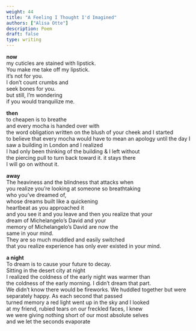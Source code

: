 ```yaml
---
weight: 44
title: "A Feeling I Thought I'd Imagined"
authors: ["Alisa Otte"]
description: Poem
draft: false
type: writing
---
```


**now**  
my cuticles are stained with lipstick.  
You make me take off my lipstick.  
it’s not for you.  
I don’t count crumbs and  
seek bones for you.  
but still, I’m wondering  
if you would tranquilize me.
 
**then**  
to cheapen is to breathe  
and every mocha is handed over with  
the word obligation written on the blush of your cheek and I started  
to believe that every mocha would have to mean an apology until the day I  
saw a building in London and I realized  
I had only been thinking of the building & I left without  
the piercing pull to turn back toward it. it stays there  
I will go on without it.
 
**away**  
The heaviness and the blindness that attacks when  
you realize you’re looking at someone so breathtaking  
who you’ve dreamed of,  
whose dreams built like a quickening  
heartbeat as you approached it  
and you see it and you leave and then you realize that your  
dream of Michelangelo’s David and your  
memory of Michelangelo’s David are now the  
same in your mind.  
They are so much muddled and easily switched  
that you realize experience has only ever existed in your mind.
 
**a night**  
To dream is to cause your future to decay.  
Sitting in the desert city at night  
I realized the coldness of the early night was warmer than  
the coldness of the early morning. I didn’t dream that part.  
We didn’t know there would be fireworks. We huddled together but were  
separately happy. As each second that passed  
turned memory a red light went up in the sky and I looked  
at my friend, rubied tears on our freckled faces, I knew  
we were giving nothing short of our most absolute selves  
and we let the seconds evaporate